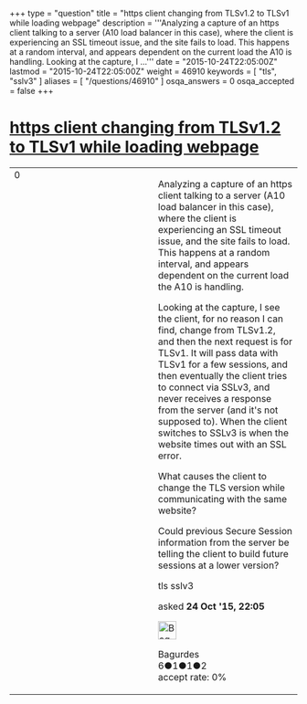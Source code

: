 +++
type = "question"
title = "https client changing from TLSv1.2 to TLSv1 while loading webpage"
description = '''Analyzing a capture of an https client talking to a server (A10 load balancer in this case), where the client is experiencing an SSL timeout issue, and the site fails to load. This happens at a random interval, and appears dependent on the current load the A10 is handling. Looking at the capture, I ...'''
date = "2015-10-24T22:05:00Z"
lastmod = "2015-10-24T22:05:00Z"
weight = 46910
keywords = [ "tls", "sslv3" ]
aliases = [ "/questions/46910" ]
osqa_answers = 0
osqa_accepted = false
+++

<div class="headNormal">

# [https client changing from TLSv1.2 to TLSv1 while loading webpage](/questions/46910/https-client-changing-from-tlsv12-to-tlsv1-while-loading-webpage)

</div>

<div id="main-body">

<div id="askform">

<table id="question-table" style="width:100%;"><colgroup><col style="width: 50%" /><col style="width: 50%" /></colgroup><tbody><tr class="odd"><td style="width: 30px; vertical-align: top"><div class="vote-buttons"><span id="post-46910-upvote" class="ajax-command post-vote up" rel="nofollow" title="I like this post (click again to cancel)"> </span><div id="post-46910-score" class="post-score" title="current number of votes">0</div><span id="post-46910-downvote" class="ajax-command post-vote down" rel="nofollow" title="I dont like this post (click again to cancel)"> </span> <span id="favorite-mark" class="ajax-command favorite-mark" rel="nofollow" title="mark/unmark this question as favorite (click again to cancel)"> </span><div id="favorite-count" class="favorite-count"></div></div></td><td><div id="item-right"><div class="question-body"><p>Analyzing a capture of an https client talking to a server (A10 load balancer in this case), where the client is experiencing an SSL timeout issue, and the site fails to load. This happens at a random interval, and appears dependent on the current load the A10 is handling.</p><p>Looking at the capture, I see the client, for no reason I can find, change from TLSv1.2, and then the next request is for TLSv1. It will pass data with TLSv1 for a few sessions, and then eventually the client tries to connect via SSLv3, and never receives a response from the server (and it's not supposed to). When the client switches to SSLv3 is when the website times out with an SSL error.</p><p>What causes the client to change the TLS version while communicating with the same website?<br />
</p><p>Could previous Secure Session information from the server be telling the client to build future sessions at a lower version?</p></div><div id="question-tags" class="tags-container tags"><span class="post-tag tag-link-tls" rel="tag" title="see questions tagged &#39;tls&#39;">tls</span> <span class="post-tag tag-link-sslv3" rel="tag" title="see questions tagged &#39;sslv3&#39;">sslv3</span></div><div id="question-controls" class="post-controls"></div><div class="post-update-info-container"><div class="post-update-info post-update-info-user"><p>asked <strong>24 Oct '15, 22:05</strong></p><img src="https://secure.gravatar.com/avatar/00046957707ae6b5433354401f11ccd0?s=32&amp;d=identicon&amp;r=g" class="gravatar" width="32" height="32" alt="Bagurdes&#39;s gravatar image" /><p><span>Bagurdes</span><br />
<span class="score" title="6 reputation points">6</span><span title="1 badges"><span class="badge1">●</span><span class="badgecount">1</span></span><span title="1 badges"><span class="silver">●</span><span class="badgecount">1</span></span><span title="2 badges"><span class="bronze">●</span><span class="badgecount">2</span></span><br />
<span class="accept_rate" title="Rate of the user&#39;s accepted answers">accept rate:</span> <span title="Bagurdes has no accepted answers">0%</span> </br></p></div></div><div id="comments-container-46910" class="comments-container"></div><div id="comment-tools-46910" class="comment-tools"></div><div class="clear"></div><div id="comment-46910-form-container" class="comment-form-container"></div><div class="clear"></div></div></td></tr></tbody></table>

</div>

</div>


